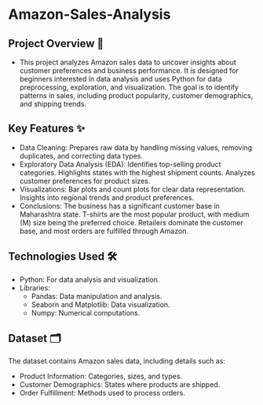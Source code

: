 # Amazon-Sales-Analysis
## Project Overview 🚀
- This project analyzes Amazon sales data to uncover insights about customer preferences and business performance. It is designed for beginners interested in data analysis and uses Python for data preprocessing, exploration, and visualization. The goal is to identify patterns in sales, including product popularity, customer demographics, and shipping trends.
## Key Features ✨
- Data Cleaning: Prepares raw data by handling missing values, removing duplicates, and correcting data types.
- Exploratory Data Analysis (EDA):
Identifies top-selling product categories.
Highlights states with the highest shipment counts.
Analyzes customer preferences for product sizes.
- Visualizations:
Bar plots and count plots for clear data representation.
Insights into regional trends and product preferences.
- Conclusions:
The business has a significant customer base in Maharashtra state.
T-shirts are the most popular product, with medium (M) size being the preferred choice.
Retailers dominate the customer base, and most orders are fulfilled through Amazon.
## Technologies Used 🛠️
- Python: For data analysis and visualization.
- Libraries:
  - Pandas: Data manipulation and analysis.
  - Seaborn and Matplotlib: Data visualization.
  - Numpy: Numerical computations.
## Dataset 🗂️
The dataset contains Amazon sales data, including details such as:

- Product Information: Categories, sizes, and types.
- Customer Demographics: States where products are shipped.
- Order Fulfillment: Methods used to process orders.
